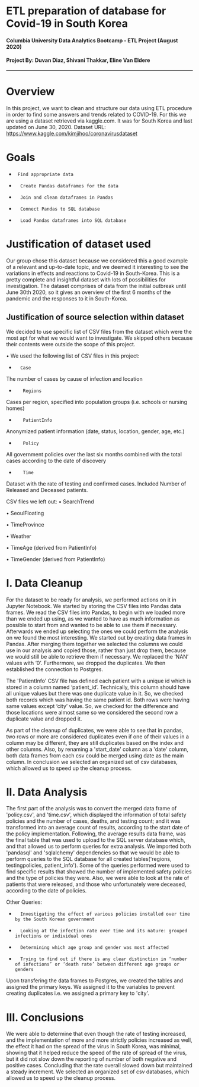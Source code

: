 # ETL preparation of database for Covid-19 in South Korea
#### Columbia University Data Analytics Bootcamp - ETL Project (August 2020) 
#### Project By: Duvan Diaz, Shivani Thakkar, Eline Van Eldere
-------------------------------------------------------------------------------


# Overview
In this project, we want to clean and structure our data using ETL procedure in order to find some answers and trends related to COVID-19.
For this we are using a dataset retrieved via kaggle.com. It was for South Korea and last updated on June 30, 2020.
Dataset URL: https://www.kaggle.com/kimjihoo/coronavirusdataset


# Goals
-      Find appropriate data

-       Create Pandas dataframes for the data

-       Join and clean dataframes in Pandas

-       Connect Pandas to SQL database

-       Load Pandas dataframes into SQL database


# Justification of dataset used
Our group chose this dataset because we considered this a good example of a relevant and up-to-date topic, and we deemed it interesting to see the variations in effects and reactions to Covid-19 in South-Korea. This is a pretty complete and insightful dataset with lots of possibilities for investigation.
The dataset comprises of data from the initial outbreak until June 30th 2020, so it gives an overview of the first 6 months of the pandemic and the responses to it in South-Korea.

## Justification of source selection within dataset
We decided to use specific list of CSV files from the dataset which were the most apt for what we would want to investigate. We skipped others because their contents were outside the scope of this project.

•	We used the following list of CSV files in this project:
*       Case
The number of cases by cause of infection and location
*        Regions
Cases per region, specified into population groups (i.e. schools or nursing homes)
*        PatientInfo
Anonymized patient information (date, status, location, gender, age, etc.)
*        Policy
All government policies over the last six months combined with the total cases according to the date of discovery
*        Time
Dataset with the rate of testing and confirmed cases. Included Number of Released and Deceased patients. 

CSV files we left out:
• SearchTrend

• SeoulFloating

• TimeProvince

• Weather

• TimeAge (derived from PatientInfo)

• TimeGender (derived from PatientInfo)


# I. Data Cleanup
For the dataset to be ready for analysis, we performed actions on it in Jupyter Notebook. We started by storing the CSV files into Pandas data frames.
We read the CSV files into Pandas, to begin with we loaded more than we ended up using, as we wanted to have as much information as possible to start from and wanted to be able to use them if necessary. Afterwards we ended up selecting the ones we could perform the analysis on we found the most interesting.
We started out by creating data frames in Pandas. After merging them together we selected the columns we could use in our analysis and copied those, rather than just drop them, because we would still be able to retrieve them if necessary. We replaced the ‘NAN’ values with ‘0’. Furthermore, we dropped the duplicates. We then established the connection to Postgres.

The 'PatientInfo' CSV file has defined each patient with a unique id which is stored in a column named ‘patient_id’. Technically, this column should have all unique values but there was one duplicate value in it. So, we checked both records which was having the same patient id. Both rows were having same values except ‘city’ value. So, we checked for the difference and those locations were almost same so we considered  the second row a duplicate value and dropped it.

As part of the cleanup of duplicates, we were able to see that in pandas, two rows or more are considered duplicates even if one of their values in a column may be different, they are still duplicates based on the index and other columns.
Also, by renaming a 'start_date' column as a 'date' column, both data frames from each csv could be merged using date as the main column.
In conclusion we selected an organized set of csv databases, which allowed us to speed up the cleanup process.

# II. Data Analysis

  The first part of the analysis was to convert the merged data frame of 'policy.csv', and 'time.csv', which displayed the information of total safety policies and the number of cases, deaths, and testing count; and it was transformed into an average count of results, according to the start date of the policy implementation. Following, the average results data frame, was the final table that was used to upload to the SQL server database which, and that allowed us to perform queries for extra analysis. We imported both 'pandasql' and 'sqlalchemy' dependencies so that we would be able to perform queries to the SQL database for all created tables('regions, testingpolicies, patient_info'). Some of the queries performed were used to find specific results that showed the number of implemented safety policies and the type of policies they were. Also, we were able to look at the rate of patients that were released, and those who unfortunately were deceased, according to the date of policies.
  
Other Queries:
-       Investigating the effect of various policies installed over time by the South Korean government
-       Looking at the infection rate over time and its nature: grouped infections or individual ones
-       Determining which age group and gender was most affected
-       Trying to find out if there is any clear distinction in ‘number of infections’ or ‘death rate’ between different age groups or genders

Upon transfering the data frames to Postgres, we created the tables and assigned the primary keys. We assigned it to the variables to prevent creating duplicates i.e. we assigned a primary key to 'city'.
  
        
# III. Conclusions

We were able to determine that even though the rate of testing increased, and the implementation of more and more strictly policies increased as well, the effect it had on the spread of the virus in South Korea, was minimal, showing that it helped reduce the speed of the rate of spread of the virus, but it did not slow down the reporting of number of both negative and positive cases. Concluding that the rate overall slowed down but maintained a steady increment. We selected an organized set of csv databases, which allowed us to speed up the cleanup process.
